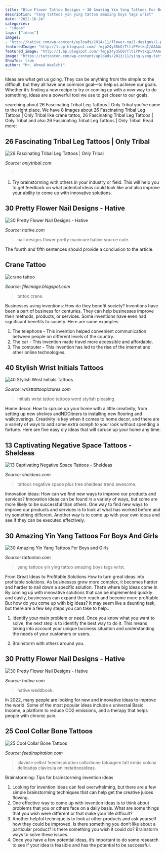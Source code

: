 ```yaml
---
title: "Blue Flower Tattoo Designs ~ 30 Amazing Yin Yang Tattoos For Boys And Girls"
description: "Yang tattoos yin ying tattoo amazing boys tags wrist"
date: "2022-10-24"
categories:
- "ideas"
tags: ["ideas"]
images:
- "http://hative.com/wp-content/uploads/2014/11/flower-nail-designs/1-pretty-flower-nail-designs.jpg"
featuredImage: "http://1.bp.blogspot.com/-fmjp24y35bQ/TltiPPvtkqI/AAAAAAAACB0/D5b1PtcHUEc/s1600/crane-bird-tattoo.jpeg"
featured_image: "http://1.bp.blogspot.com/-fmjp24y35bQ/TltiPPvtkqI/AAAAAAAACB0/D5b1PtcHUEc/s1600/crane-bird-tattoo.jpeg"
image: "https://tattooton.com/wp-content/uploads/2013/11/ying-yang-tattoos-19.jpg"
ShowToc: true
author: "Mr. Ahmad Waelchi"
---
```



Ideas are what get us going. They can be anything from the simple to the difficult, but they all have one common goal—to help us achieve our goals. Whether it’s finding a new recipe to try or coming up with a new way to do something, ideas are a powerful tool we use to get closer to our goals.

	

		
searching about 26 Fascinating Tribal Leg Tattoos | Only Tribal you've came to the right place. We have 8 Images about 26 Fascinating Tribal Leg Tattoos | Only Tribal like crane tattoo, 26 Fascinating Tribal Leg Tattoos | Only Tribal and also 26 Fascinating Tribal Leg Tattoos | Only Tribal. Read more:
		
    
## 26 Fascinating Tribal Leg Tattoos | Only Tribal

<img loading=lazy src="https://www.onlytribal.com/wp-content/uploads/2015/12/Full-Leg-Tribal-Tattoos.jpg" onerror="this.onerror=null;this.src='https://tse3.mm.bing.net/th?id=OIP.eGX_suo0UfYNcZuI8iWUUAAAAA&amp;pid=15.1';" alt="26 Fascinating Tribal Leg Tattoos | Only Tribal">

_Source: onlytribal.com_

>. 

	

1. Try brainstorming with others in your industry or field. This will help you to get feedback on what potential ideas could look like and also improve your ability to come up with innovative solutions.

    
## 30 Pretty Flower Nail Designs - Hative

<img loading=lazy src="https://hative.com/wp-content/uploads/2014/11/flower-nail-designs/27-pretty-flower-nail-designs.jpg" onerror="this.onerror=null;this.src='https://tse1.mm.bing.net/th?id=OIP.hQfMan_5h5n611K-UlJaGQHaJ4&amp;pid=15.1';" alt="30 Pretty Flower Nail Designs - Hative">

_Source: hative.com_

>nail designs flower pretty manicure hative source cute. 

	

The fourth and fifth sentences should provide a conclusion to the article.

    
## Crane Tattoo

<img loading=lazy src="http://1.bp.blogspot.com/-fmjp24y35bQ/TltiPPvtkqI/AAAAAAAACB0/D5b1PtcHUEc/s1600/crane-bird-tattoo.jpeg" onerror="this.onerror=null;this.src='https://tse1.mm.bing.net/th?id=OIP.TikDA3ja_TJg5YfllCQW2gHaLI&amp;pid=15.1';" alt="crane tattoo">

_Source: fileimage.blogspot.com_

>tattoo crane. 

	

Businesses using inventions: How do they benefit society?
Inventions have been a part of business for centuries. They can help businesses improve their methods, products, or services.  Some inventions have even had significant benefits to society. Here are some examples: 
1. The telephone - This invention helped convenient communication between people on different levels of the country.
2. The car - This invention made travel more accessible and affordable.
3. The computer - This invention has led to the rise of the internet and other online technologies.

    
## 40 Stylish Wrist Initials Tattoos

<img loading=lazy src="http://www.wristtattoopictures.com/wp-content/uploads/2016/06/Initials-Word-Tattoo-On-Wrist-WT1062.jpg" onerror="this.onerror=null;this.src='https://tse3.mm.bing.net/th?id=OIP.XRzH3l0fTK1nRTPEmc6XEwHaJ4&amp;pid=15.1';" alt="40 Stylish Wrist Initials Tattoos">

_Source: wristtattoopictures.com_

>initials wrist tattoo tattoos word stylish pleasing. 

	

Home decor: How to spruce up your home with a little creativity, from setting up new shelves andNDOitners to installing new flooring and wallcoverings.
Creativity is key when it comes to home decor, and there are a variety of ways to add some extra oomph to your look without spending a fortune. Here are five easy diy ideas that will spruce up your home any time.

    
## 13 Captivating Negative Space Tattoos - SheIdeas

<img loading=lazy src="http://www.sheideas.com/wp-content/uploads/2016/06/Negative-Space-Tree-Tattoos-for-Plus-Size-Women.jpg" onerror="this.onerror=null;this.src='https://tse1.mm.bing.net/th?id=OIP.mAYL4d8o1841ZRiAHqmNxAHaJ4&amp;pid=15.1';" alt="13 Captivating Negative Space Tattoos - SheIdeas">

_Source: sheideas.com_

>tattoos negative space plus tree sheideas trend awesome. 

	

Innovation ideas: How can we find new ways to improve our products and services?
Innovation ideas can be found in a variety of ways, but some are more likely to be successful than others. One way to find new ways to improve our products and services is to look at what has worked before and try something different. Another way is to come up with your own ideas and see if they can be executed effectively.

    
## 30 Amazing Yin Yang Tattoos For Boys And Girls

<img loading=lazy src="https://tattooton.com/wp-content/uploads/2013/11/ying-yang-tattoos-19.jpg" onerror="this.onerror=null;this.src='https://tse2.mm.bing.net/th?id=OIP.Kw1OFiItCnIdzlBKq4u-vgHaJ4&amp;pid=15.1';" alt="30 Amazing Yin Yang Tattoos For Boys and Girls">

_Source: tattooton.com_

>yang tattoos yin ying tattoo amazing boys tags wrist. 

	

From Great Ideas to Profitable Solutions
How to turn great ideas into profitable solutions. As businesses grow more complex, it becomes harder and harder to nail down a specific solution. That’s where big ideas come in. By coming up with innovative solutions that can be implemented quickly and easily, businesses can expand their reach and become more profitable.
But how do you come up with big Ideas? It may seem like a daunting task, but there are a few key steps you can take to help.:

1) Identify your main problem or need. Once you know what you want to solve, the next step is to identify the best way to do it. This means taking into account your unique business situation and understanding the needs of your customers or users.

2) Brainstorm with others around you.

    
## 30 Pretty Flower Nail Designs - Hative

<img loading=lazy src="http://hative.com/wp-content/uploads/2014/11/flower-nail-designs/1-pretty-flower-nail-designs.jpg" onerror="this.onerror=null;this.src='https://tse3.mm.bing.net/th?id=OIP.qg64Gx3K7DDGE-QLreveXgHaJ4&amp;pid=15.1';" alt="30 Pretty Flower Nail Designs - Hative">

_Source: hative.com_

>hative weddbook. 

	

In 2022, many people are looking for new and innovative ideas to improve the world. Some of the most popular ideas include a universal Basic Income, a platform to reduce CO2 emissions, and a therapy that helps people with chronic pain.

    
## 25 Cool Collar Bone Tattoos

<img loading=lazy src="https://www.feedinspiration.com/wp-content/uploads/2015/08/Sweet-love-Tattoo-quote-in-German-on-collar-bone.jpg" onerror="this.onerror=null;this.src='https://tse3.mm.bing.net/th?id=OIP.X8gNeFIacMMVgRz1nMBXuAHaJ4&amp;pid=15.1';" alt="25 Cool Collar Bone Tattoos">

_Source: feedinspiration.com_

>clavicle selbst feedinspiration collarbone tatuagem tatt irmãs coluna delicadas clavícula onlinetattoosideas. 

	

Brainstorming: Tips for brainstorming invention ideas
1. Looking for invention ideas can feel overwhelming, but there are a few simple brainstorming techniques that can help get the creative juices flowing.
2. One effective way to come up with invention ideas is to think about problems that you or others face on a daily basis. What are some things that you wish were different or that make your life difficult?
3. Another helpful technique is to look at other products and ask yourself how they could be improved. Is there something you don’t like about a particular product? Is there something you wish it could do? Brainstorm ways to solve these issues.
4. Once you have a few potential ideas, it’s important to do some research to see if your idea is feasible and has the potential to be successful.

